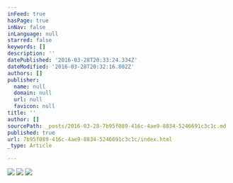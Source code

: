 ```yaml
---
inFeed: true
hasPage: true
inNav: false
inLanguage: null
starred: false
keywords: []
description: ''
datePublished: '2016-03-28T20:33:24.334Z'
dateModified: '2016-03-28T20:32:16.802Z'
authors: []
publisher:
  name: null
  domain: null
  url: null
  favicon: null
title: ''
author: []
sourcePath: _posts/2016-03-28-7b95f089-416c-4ae9-8834-5246691c3c1c.md
published: true
url: 7b95f089-416c-4ae9-8834-5246691c3c1c/index.html
_type: Article

---
```

![](https://the-grid-user-content.s3-us-west-2.amazonaws.com/6ff9d106-45ed-4453-ad2e-f2c4e2fc2774.jpg)
![](https://the-grid-user-content.s3-us-west-2.amazonaws.com/57aca15a-15cf-437a-9bba-cc1a7e73d08f.jpg)
![](https://the-grid-user-content.s3-us-west-2.amazonaws.com/88547693-f049-48f3-8430-3cb4990e2248.jpg)